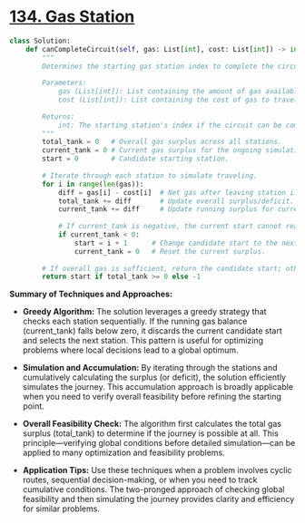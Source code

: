 # [134. Gas Station](https://leetcode.com/problems/gas-station/description/)

```python
class Solution:
    def canCompleteCircuit(self, gas: List[int], cost: List[int]) -> int:
        """
        Determines the starting gas station index to complete the circuit or returns -1 if not possible.
        
        Parameters:
            gas (List[int]): List containing the amount of gas available at each station.
            cost (List[int]): List containing the cost of gas to travel to the next station.
        
        Returns:
            int: The starting station's index if the circuit can be completed; otherwise, -1.
        """
        total_tank = 0   # Overall gas surplus across all stations.
        current_tank = 0 # Current gas surplus for the ongoing simulation from candidate start.
        start = 0        # Candidate starting station.
        
        # Iterate through each station to simulate traveling.
        for i in range(len(gas)):
            diff = gas[i] - cost[i]  # Net gas after leaving station i.
            total_tank += diff       # Update overall surplus/deficit.
            current_tank += diff     # Update running surplus for current starting candidate.
            
            # If current_tank is negative, the current start cannot reach station i+1.
            if current_tank < 0:
                start = i + 1      # Change candidate start to the next station.
                current_tank = 0   # Reset the current surplus.
        
        # If overall gas is sufficient, return the candidate start; otherwise, return -1.
        return start if total_tank >= 0 else -1
```

**Summary of Techniques and Approaches:**

- **Greedy Algorithm:** The solution leverages a greedy strategy that checks each station sequentially. If the running gas balance (current_tank) falls below zero, it discards the current candidate start and selects the next station. This pattern is useful for optimizing problems where local decisions lead to a global optimum.

- **Simulation and Accumulation:** By iterating through the stations and cumulatively calculating the surplus (or deficit), the solution efficiently simulates the journey. This accumulation approach is broadly applicable when you need to verify overall feasibility before refining the starting point.

- **Overall Feasibility Check:** The algorithm first calculates the total gas surplus (total_tank) to determine if the journey is possible at all. This principle—verifying global conditions before detailed simulation—can be applied to many optimization and feasibility problems.

- **Application Tips:** Use these techniques when a problem involves cyclic routes, sequential decision-making, or when you need to track cumulative conditions. The two-pronged approach of checking global feasibility and then simulating the journey provides clarity and efficiency for similar problems.